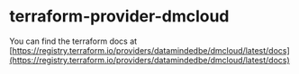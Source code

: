 # terraform-provider-dmcloud

You can find the terraform docs at [https://registry.terraform.io/providers/datamindedbe/dmcloud/latest/docs](https://registry.terraform.io/providers/datamindedbe/dmcloud/latest/docs)
